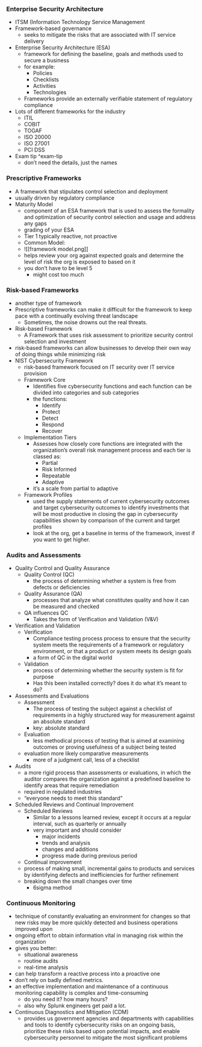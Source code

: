 ### Enterprise Security Architecture
- ITSM (Information Technology Service Management
- Framework-based governance
	- seeks to mitigate the risks that are associated with IT service delivery
- Enterprise Security Architecture (ESA)
	- framework for defining the baseline, goals and methods used to secure a business
	- for example:
		- Policies
		- Checklists
		- Activities
		- Technologies
	- Frameworks provide an externally verifiable statement of regulatory compliance
- Lots of different frameworks for the industry
	- ITIL
	- COBIT
	- TOGAF
	- ISO 20000
	- ISO 27001
	- PCI DSS
- Exam tip ^exam-tip
	- don’t need the details, just the names
### Prescriptive Frameworks
- A framework that stipulates control selection and deployment
- usually driven by regulatory compliance
- Maturity Model
	- component of an ESA framework that is used to assess the formality and optimization of security control selection and usage and address any gaps
	- grading of your ESA
	- Tier 1 typically reactive, not proactive
	- Common Model:
	- ![[framework model.png]]
	- helps review your org against expected goals and determine the level of risk the org is exposed to based on it
	- you don’t have to be level 5
		- might cost too much
### Risk-based Frameworks
- another type of framework
- Prescriptive frameworks can make it difficult for the framework to keep pace with a continually evolving threat landscape
	- Sometimes, the noise drowns out the real threats.
- Risk-based Framework
	- A Framework that uses risk assessment to prioritize security control selection and investment
- risk-based frameworks can allow businesses to develop their own way of doing things while minimizing risk
- NIST Cybersecurity Framework
	- risk-based framework focused on IT security over IT service provision
	- Framework Core
		- Identifies five cybersecurity functions and each function can be divided into categories and sub categories
		- the functions:
			- Identify
			- Protect
			- Detect
			- Respond
			- Recover
	- Implementation Tiers
		- Assesses how closely core functions are integrated with the organization’s overall risk management process and each tier is classed as:
			- Partial
			- Risk Informed
			- Repeatable
			- Adaptive
		- it’s a scale from partial to adaptive
	- Framework Profiles
		- used the supply statements of current cybersecurity outcomes and target cybersecurity outcomes to identify investments that will be most productive in closing the gap in cybersecurity capabilities shown by comparison of the current and target profiles
		- look at the org, get a baseline in terms of the framework, invest if you want to get higher.
### Audits and Assessments
- Quality Control and Quality Assurance
	- Quality Control (QC)
		- the process of determining whether a system is free from defects or deficiencies
	- Quality Assurance (QA)
		- processes that analyze what constitutes quality and how it can be measured and checked
	- QA influences QC
		- Takes the form of Verification and Validation (V&V)
- Verification and Validation
	- Verification
		- Compliance testing process process to ensure that the security system meets the requirements of a framework or regulatory environment, or that a product or system meets its design goals
		- a form of QC in the digital world
	- Validation
		- process of determining whether the security system is fit for purpose
		- Has this been installed correctly? does it do what it’s meant to do?
- Assessments and Evaluations
	- Assessment
		- The process of testing the subject against a checklist of requirements in a highly structured way for measurement against an absolute standard
		- key: absolute standard
	- Evaluation
		- less methodical process of testing that is aimed at examining outcomes or proving usefulness of a subject being tested
	- evaluation more likely comparative measurements
		- more of a judgment call, less of a checklist
- Audits
	- a more rigid process than assessments or evaluations, in which the auditor compares the organization against a predefined baseline to identify areas that require remediation
	- required in regulated industries
	- “everyone needs to meet this standard”
- Scheduled Reviews and Continual Improvement
	- Scheduled Reviews
		- Similar to a lessons learned review, except it occurs at a regular interval, such as quarterly or annually
		- very important and should consider
			- major incidents
			- trends and analysis
			- changes and additions
			- progress made during previous period
	- Continual improvement
	- process of making small, incremental gains to products and services by identifying defects and inefficiencies for further refinement
	- breaking down the small changes over time
		- 6sigma method
### Continuous Monitoring
- technique of constantly evaluating an environment for changes so that new risks may be more quickly detected and business operations improved upon
- ongoing effort to obtain information vital in managing risk within the organization
- gives you better:
	- situational awareness
	- routine audits
	- real-time analysis
- can help transform a reactive process into a proactive one
- don’t rely on badly defined metrics.
- an effective implementation and maintenance of a continuous monitoring capability is complex and time-consuming
	- do you need it? how many hours?
	- also why Splunk engineers get paid a lot.
- Continuous Diagnostics and Mitigation (CDM)
	- provides us government agencies and departments with capabilities and tools to identify cybersecurity risks on an ongoing basis, prioritize these risks based upon potential impacts, and enable cybersecurity personnel to mitigate the most significant problems